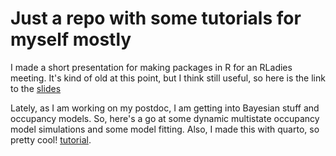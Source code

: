 # Just a repo with some tutorials for myself mostly

I made a short presentation for making packages in R for an RLadies meeting. It's kind of old at this point, but I think still useful, so here is the link to the [slides](https://javirudolph.github.io/short-tutorials/packages/apr29presentation.html#1) 

Lately, as I am working on my postdoc, I am getting into Bayesian stuff and occupancy models. So, here's a go at some dynamic multistate occupancy model simulations and some model fitting. Also, I made this with quarto, so pretty cool! [tutorial](https://javirudolph.github.io/short-tutorials/dyn_multistate_occu/dyn_multistate_occu_overview.html). 
